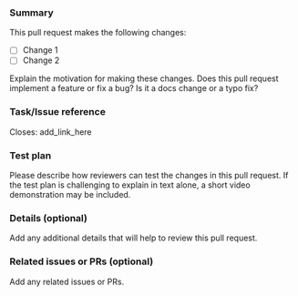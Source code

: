 ### Summary

This pull request makes the following changes:

- [ ] Change 1
- [ ] Change 2

Explain the motivation for making these changes. Does this pull request implement a feature or fix a bug? Is it a docs change or a typo fix?

### Task/Issue reference

Closes: add_link_here

### Test plan

Please describe how reviewers can test the changes in this pull request. If the test plan is challenging to explain in text alone, a short video demonstration may be included.

### Details (optional)

Add any additional details that will help to review this pull request.

### Related issues or PRs (optional)

Add any related issues or PRs.